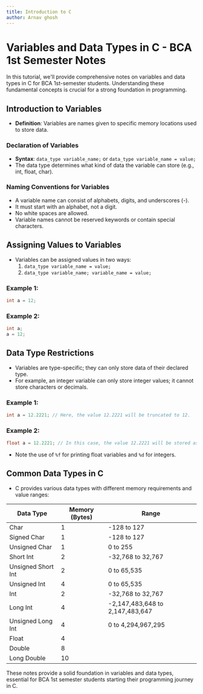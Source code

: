 ```yaml
---
title: Introduction to C
author: Arnav ghosh
---
```

# Variables and Data Types in C - BCA 1st Semester Notes

In this tutorial, we'll provide comprehensive notes on variables and data types in C for BCA 1st-semester students. Understanding these fundamental concepts is crucial for a strong foundation in programming.

## Introduction to Variables

- **Definition**: Variables are names given to specific memory locations used to store data.

### Declaration of Variables

- **Syntax**: `data_type variable_name;` or `data_type variable_name = value;`
- The data type determines what kind of data the variable can store (e.g., int, float, char).

### Naming Conventions for Variables

- A variable name can consist of alphabets, digits, and underscores (-).
- It must start with an alphabet, not a digit.
- No white spaces are allowed.
- Variable names cannot be reserved keywords or contain special characters.

## Assigning Values to Variables

- Variables can be assigned values in two ways: 
   1. `data_type variable_name = value;`
   2. `data_type variable_name; variable_name = value;`

### Example 1:

```c
int a = 12;
```

### Example 2:

```c
int a;
a = 12;
```

## Data Type Restrictions

- Variables are type-specific; they can only store data of their declared type.
- For example, an integer variable can only store integer values; it cannot store characters or decimals.

### Example 1:

```c
int a = 12.2221; // Here, the value 12.2221 will be truncated to 12.
```

### Example 2:

```c
float a = 12.2221; // In this case, the value 12.2221 will be stored as is.
```

- Note the use of `%f` for printing float variables and `%d` for integers.

## Common Data Types in C

- C provides various data types with different memory requirements and value ranges:

| Data Type          | Memory (Bytes)  | Range                  |
|--------------------|-----------------|------------------------|
| Char               | 1               | -128 to 127            |
| Signed Char        | 1               | -128 to 127            |
| Unsigned Char      | 1               | 0 to 255               |
| Short Int          | 2               | -32,768 to 32,767      |
| Unsigned Short Int | 2               | 0 to 65,535            |
| Unsigned Int       | 4               | 0 to 65,535            |
| Int                | 2               | -32,768 to 32,767      |
| Long Int           | 4               | -2,147,483,648 to 2,147,483,647 |
| Unsigned Long Int  | 4               | 0 to 4,294,967,295     |
| Float              | 4               |                        |
| Double             | 8               |                        |
| Long Double        | 10              |                        |

These notes provide a solid foundation in variables and data types, essential for BCA 1st semester students starting their programming journey in C.